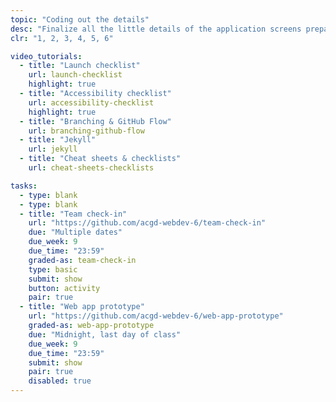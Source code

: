 ```yaml
---
topic: "Coding out the details"
desc: "Finalize all the little details of the application screens preparing them for final testing."
clr: "1, 2, 3, 4, 5, 6"

video_tutorials:
  - title: "Launch checklist"
    url: launch-checklist
    highlight: true
  - title: "Accessibility checklist"
    url: accessibility-checklist
    highlight: true
  - title: "Branching & GitHub Flow"
    url: branching-github-flow
  - title: "Jekyll"
    url: jekyll
  - title: "Cheat sheets & checklists"
    url: cheat-sheets-checklists

tasks:
  - type: blank
  - type: blank
  - title: "Team check-in"
    url: "https://github.com/acgd-webdev-6/team-check-in"
    due: "Multiple dates"
    due_week: 9
    due_time: "23:59"
    graded-as: team-check-in
    type: basic
    submit: show
    button: activity
    pair: true
  - title: "Web app prototype"
    url: "https://github.com/acgd-webdev-6/web-app-prototype"
    graded-as: web-app-prototype
    due: "Midnight, last day of class"
    due_week: 9
    due_time: "23:59"
    submit: show
    pair: true
    disabled: true
---
```

